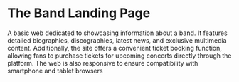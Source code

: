 # The Band Landing Page

A basic web dedicated to showcasing information about a band. It features detailed biographies, discographies, latest news, and exclusive multimedia content.
Additionally, the site offers a convenient ticket booking function, allowing fans to purchase tickets for upcoming concerts directly through the platform. The web is also responsive to ensure compatibility with smartphone and tablet browsers
